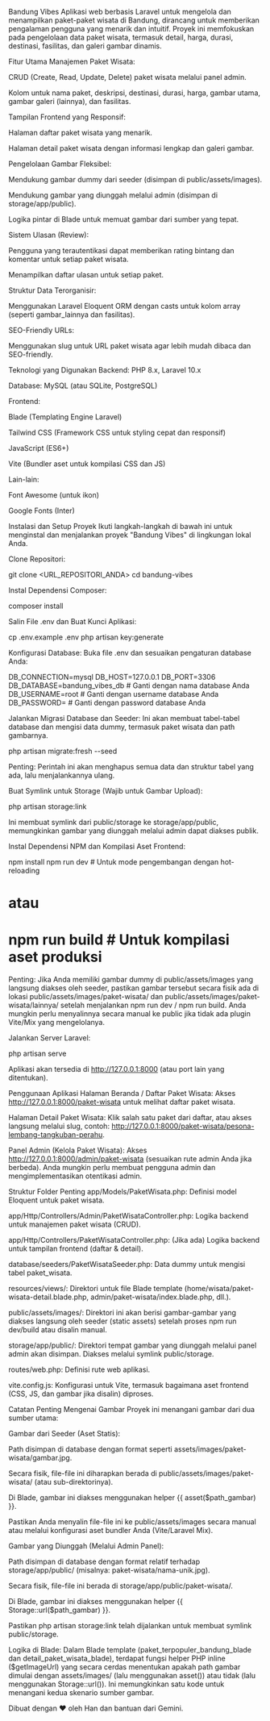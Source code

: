 Bandung Vibes
Aplikasi web berbasis Laravel untuk mengelola dan menampilkan paket-paket wisata di Bandung, dirancang untuk memberikan pengalaman pengguna yang menarik dan intuitif. Proyek ini memfokuskan pada pengelolaan data paket wisata, termasuk detail, harga, durasi, destinasi, fasilitas, dan galeri gambar dinamis.

Fitur Utama
Manajemen Paket Wisata:

CRUD (Create, Read, Update, Delete) paket wisata melalui panel admin.

Kolom untuk nama paket, deskripsi, destinasi, durasi, harga, gambar utama, gambar galeri (lainnya), dan fasilitas.

Tampilan Frontend yang Responsif:

Halaman daftar paket wisata yang menarik.

Halaman detail paket wisata dengan informasi lengkap dan galeri gambar.

Pengelolaan Gambar Fleksibel:

Mendukung gambar dummy dari seeder (disimpan di public/assets/images).

Mendukung gambar yang diunggah melalui admin (disimpan di storage/app/public).

Logika pintar di Blade untuk memuat gambar dari sumber yang tepat.

Sistem Ulasan (Review):

Pengguna yang terautentikasi dapat memberikan rating bintang dan komentar untuk setiap paket wisata.

Menampilkan daftar ulasan untuk setiap paket.

Struktur Data Terorganisir:

Menggunakan Laravel Eloquent ORM dengan casts untuk kolom array (seperti gambar_lainnya dan fasilitas).

SEO-Friendly URLs:

Menggunakan slug untuk URL paket wisata agar lebih mudah dibaca dan SEO-friendly.

Teknologi yang Digunakan
Backend: PHP 8.x, Laravel 10.x

Database: MySQL (atau SQLite, PostgreSQL)

Frontend:

Blade (Templating Engine Laravel)

Tailwind CSS (Framework CSS untuk styling cepat dan responsif)

JavaScript (ES6+)

Vite (Bundler aset untuk kompilasi CSS dan JS)

Lain-lain:

Font Awesome (untuk ikon)

Google Fonts (Inter)

Instalasi dan Setup Proyek
Ikuti langkah-langkah di bawah ini untuk menginstal dan menjalankan proyek "Bandung Vibes" di lingkungan lokal Anda.

Clone Repositori:

git clone <URL_REPOSITORI_ANDA>
cd bandung-vibes

Instal Dependensi Composer:

composer install

Salin File .env dan Buat Kunci Aplikasi:

cp .env.example .env
php artisan key:generate

Konfigurasi Database:
Buka file .env dan sesuaikan pengaturan database Anda:

DB_CONNECTION=mysql
DB_HOST=127.0.0.1
DB_PORT=3306
DB_DATABASE=bandung_vibes_db # Ganti dengan nama database Anda
DB_USERNAME=root             # Ganti dengan username database Anda
DB_PASSWORD=                 # Ganti dengan password database Anda

Jalankan Migrasi Database dan Seeder:
Ini akan membuat tabel-tabel database dan mengisi data dummy, termasuk paket wisata dan path gambarnya.

php artisan migrate:fresh --seed

Penting: Perintah ini akan menghapus semua data dan struktur tabel yang ada, lalu menjalankannya ulang.

Buat Symlink untuk Storage (Wajib untuk Gambar Upload):

php artisan storage:link

Ini membuat symlink dari public/storage ke storage/app/public, memungkinkan gambar yang diunggah melalui admin dapat diakses publik.

Instal Dependensi NPM dan Kompilasi Aset Frontend:

npm install
npm run dev  # Untuk mode pengembangan dengan hot-reloading
# atau
# npm run build # Untuk kompilasi aset produksi

Penting: Jika Anda memiliki gambar dummy di public/assets/images yang langsung diakses oleh seeder, pastikan gambar tersebut secara fisik ada di lokasi public/assets/images/paket-wisata/ dan public/assets/images/paket-wisata/lainnya/ setelah menjalankan npm run dev / npm run build. Anda mungkin perlu menyalinnya secara manual ke public jika tidak ada plugin Vite/Mix yang mengelolanya.

Jalankan Server Laravel:

php artisan serve

Aplikasi akan tersedia di http://127.0.0.1:8000 (atau port lain yang ditentukan).

Penggunaan Aplikasi
Halaman Beranda / Daftar Paket Wisata:
Akses http://127.0.0.1:8000/paket-wisata untuk melihat daftar paket wisata.

Halaman Detail Paket Wisata:
Klik salah satu paket dari daftar, atau akses langsung melalui slug, contoh: http://127.0.0.1:8000/paket-wisata/pesona-lembang-tangkuban-perahu.

Panel Admin (Kelola Paket Wisata):
Akses http://127.0.0.1:8000/admin/paket-wisata (sesuaikan rute admin Anda jika berbeda). Anda mungkin perlu membuat pengguna admin dan mengimplementasikan otentikasi admin.

Struktur Folder Penting
app/Models/PaketWisata.php: Definisi model Eloquent untuk paket wisata.

app/Http/Controllers/Admin/PaketWisataController.php: Logika backend untuk manajemen paket wisata (CRUD).

app/Http/Controllers/PaketWisataController.php: (Jika ada) Logika backend untuk tampilan frontend (daftar & detail).

database/seeders/PaketWisataSeeder.php: Data dummy untuk mengisi tabel paket_wisata.

resources/views/: Direktori untuk file Blade template (home/wisata/paket-wisata-detail.blade.php, admin/paket-wisata/index.blade.php, dll.).

public/assets/images/: Direktori ini akan berisi gambar-gambar yang diakses langsung oleh seeder (static assets) setelah proses npm run dev/build atau disalin manual.

storage/app/public/: Direktori tempat gambar yang diunggah melalui panel admin akan disimpan. Diakses melalui symlink public/storage.

routes/web.php: Definisi rute web aplikasi.

vite.config.js: Konfigurasi untuk Vite, termasuk bagaimana aset frontend (CSS, JS, dan gambar jika disalin) diproses.

Catatan Penting Mengenai Gambar
Proyek ini menangani gambar dari dua sumber utama:

Gambar dari Seeder (Aset Statis):

Path disimpan di database dengan format seperti assets/images/paket-wisata/gambar.jpg.

Secara fisik, file-file ini diharapkan berada di public/assets/images/paket-wisata/ (atau sub-direktorinya).

Di Blade, gambar ini diakses menggunakan helper {{ asset($path_gambar) }}.

Pastikan Anda menyalin file-file ini ke public/assets/images secara manual atau melalui konfigurasi aset bundler Anda (Vite/Laravel Mix).

Gambar yang Diunggah (Melalui Admin Panel):

Path disimpan di database dengan format relatif terhadap storage/app/public/ (misalnya: paket-wisata/nama-unik.jpg).

Secara fisik, file-file ini berada di storage/app/public/paket-wisata/.

Di Blade, gambar ini diakses menggunakan helper {{ Storage::url($path_gambar) }}.

Pastikan php artisan storage:link telah dijalankan untuk membuat symlink public/storage.

Logika di Blade:
Dalam Blade template (paket_terpopuler_bandung_blade dan detail_paket_wisata_blade), terdapat fungsi helper PHP inline ($getImageUrl) yang secara cerdas menentukan apakah path gambar dimulai dengan assets/images/ (lalu menggunakan asset()) atau tidak (lalu menggunakan Storage::url()). Ini memungkinkan satu kode untuk menangani kedua skenario sumber gambar.

Dibuat dengan ❤️ oleh Han dan bantuan dari Gemini.
